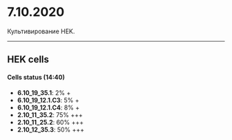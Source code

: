 7.10.2020
=========

Культивирование HEK.

---

## HEK cells
#### Cells status (14:40)
- **6.10_19_35.1**: 2% +
- **6.10_19_12.1.C3**: 5% +
- **6.10_19_12.1.C4**: 8% +
- **2.10_11_35.2**: 75% +++
- **2.10_11_25.2**: 60% +++
- **2.10_12_35.3**: 50% +++